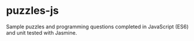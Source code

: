 # puzzles-js
Sample puzzles and programming questions completed in JavaScript (ES6) and unit tested with Jasmine.
